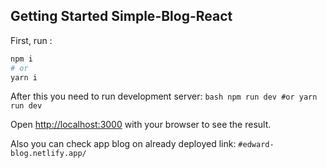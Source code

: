
## Getting Started Simple-Blog-React

First, run :

```bash
npm i
# or
yarn i
```
After this you need to run development server:
``bash
npm run dev
#or
yarn run dev
``

Open [http://localhost:3000](http://localhost:3000) with your browser to see the result.

Also you can check app blog on already deployed link:
``
#edward-blog.netlify.app/
``
